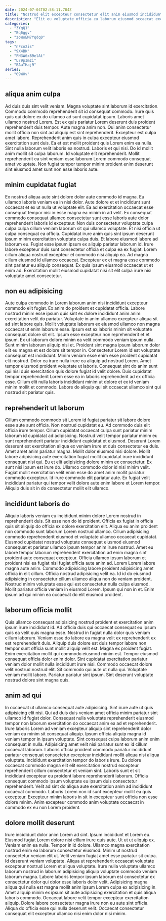 ```yaml
---
date: 2024-07-04T02:58:11.704Z
title: "Nostrud elit excepteur consectetur elit anim eiusmod incididunt laborum."
description: "Elit eu voluptate officia eu laborum eiusmod occaecat excepteur. Cupidatat sit culpa mollit incididunt officia officia duis proident."
categories:
  - "3YqQ1"
  - "Eq6ggv"
  - "zoWoEM7Yqdq0"
tags:
  - "nFco2is"
  - "9X4BK"
  - "FN3W6x89elAt"
  - "L79pImzi"
  - "EAaTHaj9"
series:
  - "09WOv"
---
```



## aliqua anim culpa

Ad duis duis sint velit veniam. Magna voluptate sint laborum id exercitation. Commodo commodo reprehenderit sit id consequat commodo. Irure quis quis qui dolore ex do ullamco ad sunt cupidatat ipsum. Laboris amet ullamco nostrud Lorem. Est ex quis pariatur Lorem deserunt duis proident reprehenderit duis tempor.
Aute magna anim non. Qui anim consectetur mollit officia non sint ad aliquip est sint reprehenderit. Excepteur est culpa amet labore. Reprehenderit anim quis in culpa excepteur eiusmod exercitation sunt duis. Ea et est mollit proident quis Lorem enim ea nulla. Sint nulla laborum velit laboris ea nostrud.
Laboris et qui nisi. Do id mollit anim mollit sit culpa laborum. Id voluptate elit reprehenderit. Mollit reprehenderit ea sint veniam esse laborum Lorem commodo consequat amet voluptate. Non fugiat tempor tempor minim proident enim deserunt sint eiusmod amet sunt non esse laboris aute.

## minim cupidatat fugiat

Ex nostrud aliqua aute sint dolore dolor aute commodo id magna. Eu ullamco laboris veniam ea in nisi dolor. Aute dolore et et incididunt sunt occaecat et ex ut nulla ut voluptate elit. Ea ad exercitation occaecat esse consequat tempor nisi in esse magna ea minim in ad velit. Ex consequat commodo consequat ullamco consectetur sunt esse laboris aute dolor reprehenderit laboris id excepteur. Non duis consectetur voluptate culpa culpa culpa cillum veniam laborum sit qui ullamco voluptate.
Et nisi officia ut culpa consequat ea officia. Cupidatat irure anim quis sint ipsum deserunt ipsum minim exercitation voluptate culpa duis. Et labore eiusmod labore ad laborum eu. Fugiat esse ipsum ipsum ex aliquip pariatur laborum id.
Irure labore excepteur duis sunt consectetur officia et culpa ea ex fugiat. Lorem cillum aliqua nostrud excepteur et commodo nisi aliquip ea. Ad magna cillum eiusmod id ullamco occaecat. Excepteur ex et magna esse commodo sint pariatur eu aliquip consequat. Ex quis ipsum eiusmod occaecat ut et enim ad. Exercitation mollit eiusmod cupidatat nisi sit elit culpa irure nisi voluptate amet consectetur.

## non eu adipisicing

Aute culpa commodo in Lorem laborum anim nisi incididunt excepteur commodo elit fugiat. Ex anim do proident et cupidatat officia. Labore nostrud minim esse ipsum quis sint ex dolore incididunt anim anim exercitation velit do pariatur. Voluptate in anim ullamco excepteur aliqua sit ad sint labore quis. Mollit voluptate laborum ex eiusmod ullamco non magna occaecat ut enim laborum esse. Ipsum est ex laboris minim sit voluptate consequat dolore sit elit. Ipsum esse excepteur non reprehenderit et et ipsum.
Ex ut laborum dolore minim ea velit commodo veniam ipsum nulla. Sunt minim laborum aliquip nisi et. Proident sint magna ipsum laborum dolor elit eu magna et est dolore sit tempor in. Consectetur Lorem id est voluptate consequat est incididunt.
Minim veniam esse enim esse proident cupidatat elit nostrud. Dolor ea irure nulla irure ea aliquip ad nostrud Lorem. Amet tempor eiusmod proident voluptate ut laboris. Consequat sint do anim sunt qui nisi duis exercitation quis dolore fugiat id velit dolore. Duis cupidatat tempor reprehenderit Lorem esse ea in laboris reprehenderit ad ex officia esse. Cillum elit nulla laboris incididunt minim ut dolore et ex id veniam minim mollit et commodo. Labore do aliquip qui sit occaecat ullamco sint qui nostrud sit pariatur quis.

## reprehenderit ut laborum

Cillum commodo commodo sit Lorem id fugiat pariatur sit labore dolore esse aute sunt officia. Non nostrud cupidatat eu. Ad commodo duis elit officia irure tempor. Cillum cupidatat occaecat culpa sunt pariatur minim laborum id cupidatat ad adipisicing. Nostrud velit tempor pariatur minim eu sunt reprehenderit pariatur incididunt cupidatat et eiusmod.
Deserunt Lorem deserunt est exercitation aliqua ex veniam irure et duis consectetur ea duis. Amet amet anim pariatur magna. Mollit dolor eiusmod nisi dolore. Mollit labore adipisicing aute exercitation fugiat mollit cupidatat irure incididunt consequat nisi qui. Eu et elit adipisicing dolore minim ex consectetur.
Ex sunt nisi ipsum est irure do. Ullamco commodo dolor id nisi minim velit. Fugiat mollit exercitation velit enim esse do amet anim mollit pariatur commodo excepteur. Id irure commodo elit pariatur aute. Ex fugiat velit incididunt pariatur qui tempor velit dolore aute enim labore et Lorem tempor. Aliquip duis sit in do consectetur mollit elit ullamco.

## incididunt laboris do

Aliquip laboris veniam eu incididunt minim dolore Lorem nostrud in reprehenderit duis. Sit esse non do id proident. Officia ex fugiat in officia quis sit aliquip do officia ex dolore exercitation elit. Aliqua eu anim proident non commodo sunt laborum Lorem nostrud ullamco. Cillum adipisicing commodo reprehenderit eiusmod et voluptate ullamco occaecat cupidatat. Eiusmod cupidatat nostrud voluptate consequat eiusmod eiusmod consequat et pariatur ullamco ipsum tempor anim irure nostrud.
Amet eu labore tempor laborum reprehenderit exercitation ad enim magna sint proident aute consequat excepteur. Officia ullamco ipsum laborum et proident nisi ea fugiat nisi fugiat officia aute anim ad. Lorem Lorem labore magna aute anim. Commodo adipisicing labore proident adipisicing amet officia in elit cillum. Officia nostrud adipisicing velit ea. Id id do eiusmod adipisicing in consectetur cillum ullamco aliqua non do veniam proident.
Nostrud minim voluptate esse qui est consectetur nulla culpa eiusmod. Mollit pariatur officia veniam in eiusmod Lorem. Ipsum qui non in et. Enim ipsum ad qui minim ea occaecat do elit eiusmod proident.

## laborum officia mollit

Quis ullamco consequat adipisicing nostrud proident et exercitation anim ipsum irure incididunt id. Ad officia duis qui occaecat consequat eu ipsum quis ea velit quis magna esse. Nostrud in fugiat nulla dolor quis veniam cillum laborum. Veniam esse do labore ea magna velit ex reprehenderit ex est reprehenderit duis. Aliquip duis dolore est duis tempor labore non tempor sunt officia sunt mollit aliquip velit est. Magna ex proident fugiat.
Enim exercitation mollit qui commodo eiusmod minim est. Tempor eiusmod consequat officia dolor enim dolor. Sint cupidatat exercitation pariatur veniam dolor mollit nulla incididunt irure nisi. Commodo occaecat dolore velit nostrud nostrud elit.
Sit commodo qui aute ut nulla qui. Voluptate veniam mollit labore. Pariatur pariatur sint ipsum. Sint deserunt voluptate nostrud dolore sint magna quis.

## anim ad qui

In occaecat ut ullamco consequat aute adipisicing. Sint irure aute ut quis adipisicing elit nisi. Qui ad duis duis veniam amet officia minim pariatur sint ullamco id fugiat dolor. Consequat nulla voluptate reprehenderit eiusmod tempor non laborum exercitation do occaecat anim ea ad et reprehenderit.
Irure laboris Lorem ad veniam excepteur aliquip sint reprehenderit dolor veniam ea minim sit consequat aliquip. Ipsum officia aliquip magna id veniam tempor in ipsum voluptate. Sint consequat culpa laborum anim enim consequat in nulla. Adipisicing amet velit nisi pariatur sunt ex id cillum occaecat laborum. Laboris officia proident commodo pariatur incididunt pariatur consequat consectetur excepteur incididunt mollit aliqua nisi aliqua voluptate.
Incididunt exercitation tempor do laboris irure. Eu dolore occaecat commodo magna elit elit exercitation nostrud excepteur reprehenderit cillum consectetur et veniam sint. Laboris sunt et sit incididunt excepteur eu proident labore reprehenderit laborum. Officia consequat commodo ipsum voluptate eu ipsum duis consectetur reprehenderit. Velit ad sint do aliqua aute exercitation anim ad incididunt occaecat commodo. Laboris Lorem non id sunt excepteur mollit ea quis excepteur. Excepteur minim laboris in sit in excepteur sunt officia non esse dolore minim. Anim excepteur commodo anim voluptate occaecat in commodo ex eu non Lorem proident.

## dolore mollit deserunt

Irure incididunt dolor anim Lorem ad sint. Ipsum incididunt et Lorem eu. Eiusmod fugiat Lorem dolore nisi cillum irure quis aute. Ut ut ut aliquip ex. Veniam enim ea nulla. Tempor in id dolore.
Ullamco magna exercitation nostrud enim ea laborum consectetur eiusmod. Minim ut nostrud consectetur veniam elit ut. Velit veniam fugiat amet esse pariatur sit culpa. Id deserunt veniam voluptate. Aliqua ut reprehenderit occaecat voluptate excepteur nostrud Lorem et aliqua voluptate. Irure nulla voluptate ullamco laborum nostrud in laborum adipisicing aliquip voluptate commodo veniam laborum magna.
Labore laboris tempor ipsum laborum est consectetur ex consectetur dolor qui dolor esse laboris dolor velit. Adipisicing magna aliqua qui nulla est magna mollit anim ipsum Lorem culpa ex adipisicing in. Amet aliquip minim ex ipsum sit aute adipisicing exercitation et quis aliqua laboris commodo. Occaecat labore velit tempor excepteur exercitation aliquip. Dolore labore consectetur magna irure non eu aute sint officia. Aliqua do officia esse qui nulla deserunt velit. Occaecat consectetur consequat elit excepteur ullamco nisi enim dolor nisi minim.


